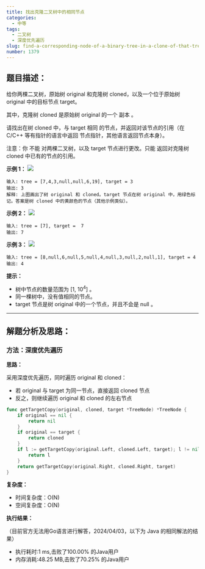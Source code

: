 ```yaml
---
title: 找出克隆二叉树中的相同节点
categories:
  - 中等
tags:
  - 二叉树
  - 深度优先遍历
slug: find-a-corresponding-node-of-a-binary-tree-in-a-clone-of-that-tree
number: 1379
---
```


## 题目描述：

给你两棵二叉树，原始树 original 和克隆树 cloned，以及一个位于原始树 original 中的目标节点 target。

其中，克隆树 cloned 是原始树 original 的一个 副本 。

请找出在树 cloned 中，与 target 相同 的节点，并返回对该节点的引用（在 C/C++ 等有指针的语言中返回 节点指针，其他语言返回节点本身）。



注意：你 不能 对两棵二叉树，以及 target 节点进行更改。只能 返回对克隆树 cloned 中已有的节点的引用。

**示例 1：**
![](/img/leetcode/1379找出克隆二叉树中的相同节点/e1.png)
```
输入: tree = [7,4,3,null,null,6,19], target = 3
输出: 3
解释: 上图画出了树 original 和 cloned。target 节点在树 original 中，用绿色标记。答案是树 cloned 中的黄颜色的节点（其他示例类似）。
```

**示例 2：**
![](/img/leetcode/1379找出克隆二叉树中的相同节点/e2.png)
```
输入: tree = [7], target =  7
输出: 7
```

**示例 3：**
![](/img/leetcode/1379找出克隆二叉树中的相同节点/e3.png)
```
输入: tree = [8,null,6,null,5,null,4,null,3,null,2,null,1], target = 4
输出: 4
```

**提示：**
- 树中节点的数量范围为 [1, 10<sup>4</sup>] 。
- 同一棵树中，没有值相同的节点。
- target 节点是树 original 中的一个节点，并且不会是 null 。

---
## 解题分析及思路：

### 方法：深度优先遍历

**思路：**

采用深度优先遍历，同时遍历 original 和 cloned：
- 若 original 与 target 为同一节点，直接返回 cloned 节点
- 反之，则继续遍历 original 和 cloned 的左右节点

```go
func getTargetCopy(original, cloned, target *TreeNode) *TreeNode {
	if original == nil {
		return nil
	}
	if original == target {
		return cloned
	}
	if l := getTargetCopy(original.Left, cloned.Left, target); l != nil {
		return l
	}
	return getTargetCopy(original.Right, cloned.Right, target)
}
```

**复杂度：**

- 时间复杂度：O(N)
- 空间复杂度：O(N)

**执行结果：**

（目前官方无法用Go语言进行解答，2024/04/03，以下为 Java 的相同解法的结果）

- 执行耗时:1 ms,击败了100.00% 的Java用户
- 内存消耗:48.25 MB,击败了70.25% 的Java用户

